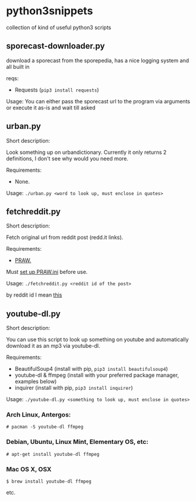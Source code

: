 # python3snippets
collection of kind of useful python3 scripts 

## sporecast-downloader.py

download a sporecast from the sporepedia, has a nice logging system and all built in

reqs:

- Requests (`pip3 install requests`)

Usage: You can either pass the sporecast url to the program via arguments or execute it as-is and wait till asked

## urban.py

Short description:

Look something up on urbandictionary. Currently it only returns 2 definitions, I don't see why would you need more.

Requirements: 

- None.

Usage: `./urban.py <word to look up, must enclose in quotes>`

## fetchreddit.py

Short description:

Fetch original url from reddit post (redd.it links). 

Requirements:

- [PRAW.](http://praw.readthedocs.io/en/latest/getting_started/installation.html)

Must [set up PRAW.ini](https://praw.readthedocs.io/en/v3.6.2/pages/configuration_files.html) before use. 

Usage: `./fetchreddit.py <reddit id of the post>`

by reddit id I mean [this](https://puu.sh/AlEun/157c7ee5f1.png)

## youtube-dl.py

Short description:

You can use this script to look up something on youtube and automatically download it as an mp3 via youtube-dl.

Requirements:

- BeautifulSoup4 (install with pip, `pip3 install beautifulsoup4`)
- youtube-dl & ffmpeg (install with your preferred package manager, examples below)
- inquirer (install with pip, `pip3 install inquirer`)

Usage: `./youtube-dl.py <something to look up, must enclose in quotes>`

### Arch Linux, Antergos:
```
# pacman -S youtube-dl ffmpeg
```

### Debian, Ubuntu, Linux Mint, Elementary OS, etc:
```
# apt-get install youtube-dl ffmpeg
```

### Mac OS X, OSX
```
$ brew install youtube-dl ffmpeg
```

etc.
